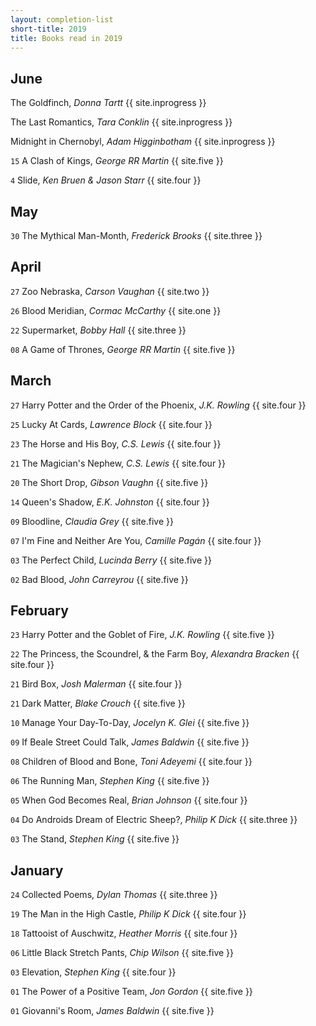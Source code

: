 ```yaml
---
layout: completion-list
short-title: 2019
title: Books read in 2019
---
```

## June
The Goldfinch, _Donna Tartt_ {{ site.inprogress }}

The Last Romantics, _Tara Conklin_ {{ site.inprogress }}

Midnight in Chernobyl, _Adam Higginbotham_ {{ site.inprogress }}

`15` A Clash of Kings, _George RR Martin_ {{ site.five }}

`4` Slide, _Ken Bruen & Jason Starr_ {{ site.four }}

## May
`30` The Mythical Man-Month, _Frederick Brooks_ {{ site.three }}

## April
`27` Zoo Nebraska, _Carson Vaughan_ {{ site.two }}

`26` Blood Meridian, _Cormac McCarthy_ {{ site.one }}

`22` Supermarket, _Bobby Hall_ {{ site.three }}

`08` A Game of Thrones, _George RR Martin_ {{ site.five }}

## March
`27` Harry Potter and the Order of the Phoenix, _J.K. Rowling_ {{ site.four }}

`25` Lucky At Cards, _Lawrence Block_ {{ site.four }}

`23` The Horse and His Boy, _C.S. Lewis_ {{ site.four }}

`21` The Magician's Nephew, _C.S. Lewis_ {{ site.four }}

`20` The Short Drop, _Gibson Vaughn_ {{ site.five }}

`14` Queen's Shadow, _E.K. Johnston_ {{ site.four }}

`09` Bloodline, _Claudia Grey_ {{ site.five }}

`07` I'm Fine and Neither Are You, _Camille Pagán_ {{ site.four }}

`03` The Perfect Child, _Lucinda Berry_ {{ site.five }}

`02` Bad Blood, _John Carreyrou_ {{ site.five }}

## February
`23` Harry Potter and the Goblet of Fire, _J.K. Rowling_ {{ site.five }}

`22` The Princess, the Scoundrel, & the Farm Boy, _Alexandra Bracken_ {{ site.four }}

`21` Bird Box, _Josh Malerman_ {{ site.four }}

`21` Dark Matter, _Blake Crouch_ {{ site.five }}

`10` Manage Your Day-To-Day, _Jocelyn K. Glei_ {{ site.five }}

`09` If Beale Street Could Talk, _James Baldwin_ {{ site.five }}

`08` Children of Blood and Bone, _Toni Adeyemi_ {{ site.four }}

`06` The Running Man, _Stephen King_ {{ site.five }}

`05` When God Becomes Real, _Brian Johnson_ {{ site.four }}

`04` Do Androids Dream of Electric Sheep?, _Philip K Dick_ {{ site.three }}

`03` The Stand, _Stephen King_ {{ site.five }}

## January
`24` Collected Poems, _Dylan Thomas_ {{ site.three }}

`19` The Man in the High Castle, _Philip K Dick_ {{ site.four }}

`18` Tattooist of Auschwitz, _Heather Morris_ {{ site.four }}

`06` Little Black Stretch Pants, _Chip Wilson_ {{ site.five }}

`03` Elevation, _Stephen King_ {{ site.four }}

`01` The Power of a Positive Team, _Jon Gordon_ {{ site.five }}

`01` Giovanni's Room, _James Baldwin_ {{ site.five }}


